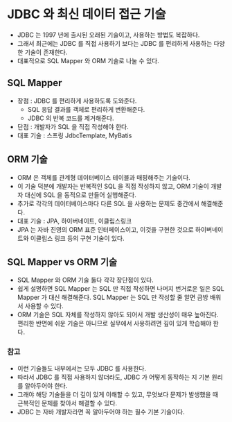 # JDBC 와 최신 데이터 접근 기술
- JDBC 는 1997 년에 출시된 오래된 기술이고, 사용하는 방법도 복잡하다.
- 그래서 최근에는 JDBC 를 직접 사용하기 보다는 JDBC 를 편리하게 사용하는 다양한 기술이 존재한다.
- 대표적으로 SQL Mapper 와 ORM 기술로 나눌 수 있다.

## SQL Mapper
- 장점 : JDBC 를 편리하게 사용하도록 도와준다.
  - SQL 응답 결과를 객체로 편리하게 변환해준다.
  - JDBC 의 반복 코드를 제거해준다.
- 단점 : 개발자가 SQL 을 직접 작성해야 한다.
- 대표 기술 : 스프링 JdbcTemplate, MyBatis

## ORM 기술
- ORM 은 객체를 관계형 데이터베이스 테이블과 매핑해주는 기술이다. 
- 이 기술 덕분에 개발자는 반복적인 SQL 을 직접 작성하지 않고, ORM 기술이 개발자 대신에 SQL 을 동적으로 만들어 실행해준다.
- 추가로 각각의 데이터베이스마다 다른 SQL 을 사용하는 문제도 중간에서 해결해준다.
- 대표 기술 : JPA, 하이버네이트, 이클립스링크
- JPA 는 자바 진영의 ORM 표준 인터페이스이고, 이것을 구현한 것으로 하이버네이트와 이클립스 링크 등의 구현 기술이 있다.

## SQL Mapper vs ORM 기술
- SQL Mapper 와 ORM 기술 둘다 각각 장단점이 있다.
- 쉽게 설명하면 SQL Mapper 는 SQL 만 직접 작성하면 나머지 번거로운 일은 SQL Mapper 가 대신 해결해준다. SQL Mapper 는
SQL 만 작성할 줄 알면 금방 배워서 사용할 수 있다.
- ORM 기술은 SQL 자체를 작성하지 않아도 되어서 개발 생산성이 매우 높아진다. 편리한 반면에 쉬운 기술은 아니므로 실무에서 
사용하려면 깊이 있게 학습해야 한다.

### 참고
- 이런 기술들도 내부에서는 모두 JDBC 를 사용한다. 
- 따라서 JDBC 를 직접 사용하지 않더라도, JDBC 가 어떻게 동작하는 지 기본 원리를 알아두어야 한다.
- 그래야 해당 기술들을 더 깊이 있게 이해할 수 있고, 무엇보다 문제가 발생했을 때 근복적인 문제를 찾아서 해결할 수 있다.
- JDBC 는 자바 개발자라면 꼭 알아두어야 하는 필수 기본 기술이다.
